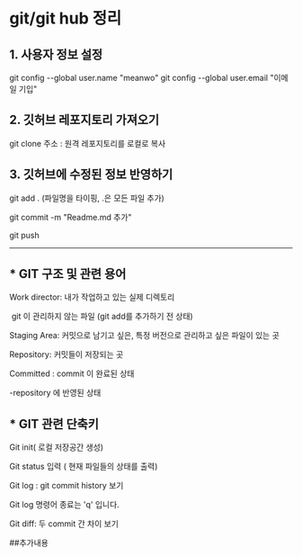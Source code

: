 # git/git hub 정리 #



## 1. 사용자 정보 설정 ##

git config --global user.name "meanwo"
git config --global user.email "이메일 기입"



## 2. 깃허브 레포지토리 가져오기 ##

git clone 주소 : 원격 레포지토리를 로컬로 복사



## 3. 깃허브에 수정된 정보 반영하기

git add . (파일명을 타이핑, .은 모든 파일 추가)

git commit -m "Readme.md 추가"

git push 

---





## \* GIT 구조 및 관련 용어 ##

Work director: 내가 작업하고 있는 실제 디렉토리

​	git 이 관리하지 않는  파일 (git add를 추가하기 전 상태)



Staging Area: 커밋으로 남기고 싶은, 특정 버전으로 관리하고 싶은 파일이 있는 곳



Repository: 커밋들이 저장되는 곳



Committed : commit 이 완료된 상태



-repository 에 반영된 상태



## \* GIT 관련 단축키 ##

Git init( 로컬 저장공간 생성)

 

Git status 입력 ( 현재 파일들의 상태를 출력)



Git log : git commit history 보기

Git log 명령어 종료는 'q' 입니다.

 

Git diff: 두 commit 간 차이 보기

##추가내용